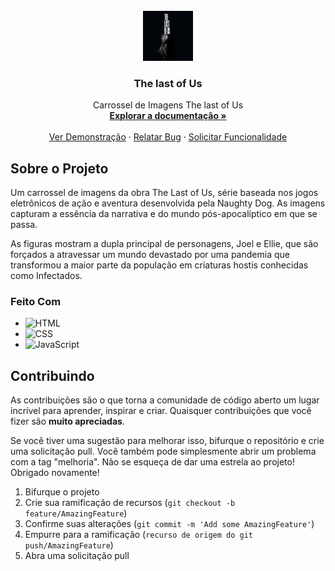 
<!-- PROJECT LOGO -->
<br />
<div align="center">
  <a href="https://github.com/github_username/repo_name">
    <img src="./SRC/imagens/Example.jpeg" alt="Logo" width="80" height="80">
  </a>

<h3 align="center">The last of Us</h3>

  <p align="center">
    Carrossel de Imagens The last of Us
    <br />
    <a href="https://github.com/MatheusSantos087/Projeto-Pokedex/blob/main/index.html"><strong>Explorar a documentação »</strong></a>
    <br />
    <br />
    <a href="https://matheussantos087.github.io/Projeto-Pokedex/">Ver Demonstração</a>
    ·
    <a href="https://github.com/MatheusSantos087/Projeto-The_last_of_Us/issues">Relatar Bug</a>
    ·
    <a href="https://github.com/MatheusSantos087/Projeto-The_last_of_Us/issues">Solicitar Funcionalidade</a>
  </p>
</div>


## Sobre o Projeto

Um carrossel de imagens da obra The Last of Us, série baseada nos jogos eletrônicos de ação e aventura desenvolvida pela Naughty Dog. As imagens capturam a essência da narrativa e do mundo pós-apocalíptico em que se passa. 

As figuras mostram a dupla principal de personagens, Joel e Ellie, que são forçados a atravessar um mundo devastado por uma pandemia que transformou a maior parte da população em criaturas hostis conhecidas como Infectados.

### Feito Com

* ![HTML][HTML.com]
* ![CSS][CSS.com]
* ![JavaScript][JavaScript.com]

## Contribuindo
As contribuições são o que torna a comunidade de código aberto um lugar incrível para aprender, inspirar e criar.  Quaisquer contribuições que você fizer são **muito apreciadas**.

 Se você tiver uma sugestão para melhorar isso, bifurque o repositório e crie uma solicitação pull.  Você também pode simplesmente abrir um problema com a tag "melhoria".
 Não se esqueça de dar uma estrela ao projeto!  Obrigado novamente!
 
 1. Bifurque o projeto
 2. Crie sua ramificação de recursos (`git checkout -b feature/AmazingFeature`)
 3. Confirme suas alterações (`git commit -m 'Add some AmazingFeature'`)
 4. Empurre para a ramificação (`recurso de origem do git push/AmazingFeature`)
 5. Abra uma solicitação pull

[HTML.com]: https://img.shields.io/badge/HTML-FF2D20?style=for-the-badge&logo=html5&logoColor=white
[CSS.com]: https://img.shields.io/badge/CSS-0769AD?style=for-the-badge&logo=css3&logoColor=white
[JavaScript.com]: https://img.shields.io/badge/JavaScript-F7DF1E?style=for-the-badge&logo=javascript&logoColor=black
